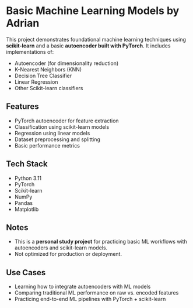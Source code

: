 # Basic Machine Learning Models by Adrian

This project demonstrates foundational machine learning techniques using **scikit-learn** and a basic **autoencoder built with PyTorch**. It includes implementations of:

- Autoencoder (for dimensionality reduction)
- K-Nearest Neighbors (KNN)
- Decision Tree Classifier
- Linear Regression
- Other Scikit-learn classifiers

## Features

- PyTorch autoencoder for feature extraction  
- Classification using scikit-learn models  
- Regression using linear models  
- Dataset preprocessing and splitting  
- Basic performance metrics

## Tech Stack

- Python 3.11  
- PyTorch 
- Scikit-learn  
- NumPy
- Pandas
- Matplotlib  


## Notes

- This is a **personal study project** for practicing basic ML workflows with autoencoders and scikit-learn models.  
- Not optimized for production or deployment.  

## Use Cases

- Learning how to integrate autoencoders with ML models  
- Comparing traditional ML performance on raw vs. encoded features  
- Practicing end-to-end ML pipelines with PyTorch + scikit-learn
